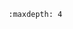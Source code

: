 
<!-- used for displaying doctree when selecting file -->
```{toctree}
:maxdepth: 4
```

```{include} ../tests/functional/functional-test.md
```
